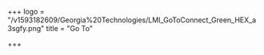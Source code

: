 +++
logo = "/v1593182609/Georgia%20Technologies/LMI_GoToConnect_Green_HEX_a3sgfy.png"
title = "Go To"

+++
